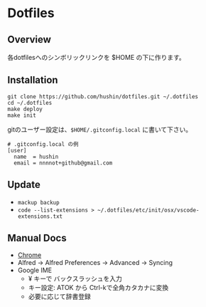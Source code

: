 # Dotfiles

## Overview

各dotfilesへのシンボリックリンクを $HOME の下に作ります。

## Installation

```
git clone https://github.com/hushin/dotfiles.git ~/.dotfiles
cd ~/.dotfiles
make deploy
make init
```

gitのユーザー設定は、`$HOME/.gitconfig.local` に書いて下さい。

```
# .gitconfig.local の例
[user]
  name  = hushin
  email = nnnnot+github@gmail.com
```

## Update

* `mackup backup`
* `code --list-extensions > ~/.dotfiles/etc/init/osx/vscode-extensions.txt`

## Manual Docs

- [Chrome](./docs/chrome.md)
- Alfred -> Alfred Preferences -> Advanced -> Syncing
- Google IME
  - ¥ キーで バックスラッシュを入力
  - キー設定: ATOK から Ctrl-kで全角カタカナに変換
  - 必要に応じて辞書登録
